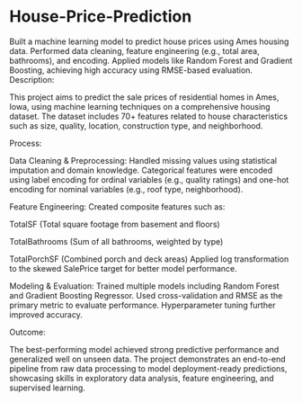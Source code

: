 # House-Price-Prediction
Built a machine learning model to predict house prices using Ames housing data. Performed data cleaning, feature engineering (e.g., total area, bathrooms), and encoding. Applied models like Random Forest and Gradient Boosting, achieving high accuracy using RMSE-based evaluation.
Description:

This project aims to predict the sale prices of residential homes in Ames, Iowa, using machine learning techniques on a comprehensive housing dataset. The dataset includes 70+ features related to house characteristics such as size, quality, location, construction type, and neighborhood.

Process:

Data Cleaning & Preprocessing:
Handled missing values using statistical imputation and domain knowledge. Categorical features were encoded using label encoding for ordinal variables (e.g., quality ratings) and one-hot encoding for nominal variables (e.g., roof type, neighborhood).

Feature Engineering:
Created composite features such as:

TotalSF (Total square footage from basement and floors)

TotalBathrooms (Sum of all bathrooms, weighted by type)

TotalPorchSF (Combined porch and deck areas)
Applied log transformation to the skewed SalePrice target for better model performance.

Modeling & Evaluation:
Trained multiple models including Random Forest and Gradient Boosting Regressor. Used cross-validation and RMSE as the primary metric to evaluate performance. Hyperparameter tuning further improved accuracy.

Outcome:

The best-performing model achieved strong predictive performance and generalized well on unseen data. The project demonstrates an end-to-end pipeline from raw data processing to model deployment-ready predictions, showcasing skills in exploratory data analysis, feature engineering, and supervised learning.
